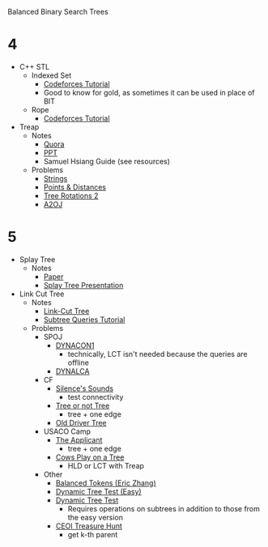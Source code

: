 Balanced Binary Search Trees

# 4

  * C++ STL
    * Indexed Set
      * [Codeforces Tutorial](http://codeforces.com/blog/entry/11080)
      * Good to know for gold, as sometimes it can be used in place of BIT
    * Rope
      * [Codeforces Tutorial](https://codeforces.com/blog/entry/10355)
  * Treap
    * Notes
      * [Quora](https://threads-iiith.quora.com/Treaps-One-Tree-to-Rule-em-all-Part-1)
      * [PPT](https://docs.google.com/presentation/d/14xgtdDWnIBwmJRAuIdZ8FvLZcX9uRxnNoGOGAQRDIvc/edit?usp=sharing)
      * Samuel Hsiang Guide (see resources)
    * Problems
      * [Strings](https://csacademy.com/contest/archive/task/strings/) [](181)
      * [Points & Distances](https://www.hackerearth.com/problem/algorithm/septembereasy-points-and-distances-d30d0e6b/description/) [](185)
      * [Tree Rotations 2](https://szkopul.edu.pl/problemset/problem/b0BM0al2crQBt6zovEtJfOc6/site/?key=statement) [](193)
      * [A2OJ](https://a2oj.com/category?ID=14)

# 5

  * Splay Tree
    * Notes
      * [Paper](https://www.cs.cmu.edu/~sleator/papers/self-adjusting.pdf)
      * [Splay Tree Presentation](https://web.stanford.edu/class/archive/cs/cs166/cs166.1146/lectures/08/Slides08.pdf)
  * Link Cut Tree
    * Notes
      * [Link-Cut Tree](http://courses.csail.mit.edu/6.851/spring12/scribe/L19.pdf)
      * [Subtree Queries Tutorial](https://codeforces.com/blog/entry/67637)
    * Problems
      * SPOJ
        * [DYNACON1](https://www.spoj.com/problems/DYNACON1/)
          * technically, LCT isn't needed because the queries are offline
        * [DYNALCA](https://www.spoj.com/problems/DYNALCA/)
      * CF
        * [Silence's Sounds](https://codeforces.com/contest/1109/problem/F)
          * test connectivity
        * [Tree or not Tree](https://codeforces.com/contest/117/problem/E)
          * tree + one edge
        * [Old Driver Tree](https://codeforces.com/contest/1172/problem/E)
      * USACO Camp
        * [The Applicant](https://probgate.org/viewproblem.php?pid=578)
          * tree + one edge
        * [Cows Play on a Tree](https://probgate.org/viewproblem.php?pid=259)
          * HLD or LCT with Treap
      * Other
        * [Balanced Tokens (Eric Zhang)](https://www.hackerrank.com/contests/pwshpc-online-round/challenges/pwsh-tokens/problem)
        * [Dynamic Tree Test (Easy)](https://dmoj.ca/problem/ds5easy)
        * [Dynamic Tree Test](https://dmoj.ca/problem/ds5)
          * Requires operations on subtrees in addition to those from the easy version
        * [CEOI Treasure Hunt](https://cses.fi/174/list/)
          * get k-th parent
